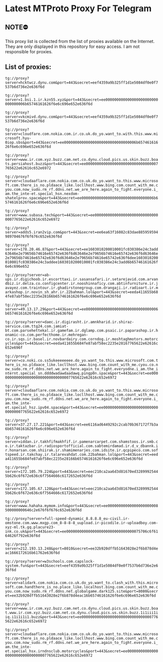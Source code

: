 # Latest MTProto Proxy For Telegram

## NOTE⛔

This proxy list is collected from the list of proxies available on the Internet. They are only displayed in this repository for easy access. I am not responsible for proxies.

## List of proxies:

`tg://proxy?server=hcktwcz.dynu.com&port=443&secret=eef4359a9b325ff1d1e5084df0e0f7537b6d736e2e636f6d`

`tg://proxy?server=1.bsi.1.ir.kzn55.xyz&port=443&secret=ee000000000000000000000000000000006b65746161626f6e6c696e652e636f6d`

`tg://proxy?server=vkcmivd.dynu.com&port=443&secret=eef4359a9b325ff1d1e5084df0e0f7537b6d736e2e636f6d`

`tg://proxy?server=cloudfare.com.nokia.com.ir.co.uk.do_yo.want_to.with.this.www.microsoft.hyu-0iop.sbs&port=443&secret=ee000000000000000000000000000000006b65746161626f6e6c696e652e636f6d`

`tg://proxy?server=www.ir.com.xyz.buzz.cam.net.co.dynu.cloud.pics.us.skin.buzz.boats.persiahost.buzz&port=443&secret=ee000000000000000000000000000000007765622e62616c652e6972`

`tg://proxy?server=cloudaaflare.com.nokia.com.co.uk.do_yo.want_to.this.www.microsoft.com.there_is_no.pldaace_like.locllhost.www.bing.com.count_with_me.cyou.com.now_sudo.rm_rf.ddns.net.we_are_here.again_to_fight.everyone.i_am.the_inte-et.special_hsn.nexdom-shatelprov.space&port=443&secret=ee000000000000000000000000000000006b65746161626f6e6c696e652e636f6d`

`tg://proxy?server=www.subasa.tech&port=443&secret=ee000000000000000000000000000000007765622e62616c652e6972`

`tg://proxy?server=adds5.iran2vip.com&port=443&secret=ee6ea63f16082c83dae885959594989704676f6f676c652e636f6d`

`tg://proxy?server=178.20.46.87&port=443&secret=ee1603010200010001fc030386e24c3add63646e2e79656b74616e65742e636f6d63646e2e79656b74616e65742e636f6d63646e2e79656b74616e65742e636f6d63646e2e79656b74616e65742e636f6dee1603010200010001fc030386e24c3addee1603010200010001fc030386e24c3add6b65746161626f6e6c696e652`

`tg://proxy?server=ab-ups.ir.digichoob.ir.escorttaxi.ir.sasansafari.ir.setarejavid.com.arvandbiz.ir.delza.co.configcenter.ir.nooshinnaficy.com.abtinfurniture.ir.javayez.com.traintour.ir.ghadirstonegroup.com.drangaji.ir.radioart.ir.markashop.ir.novin_sh_ahr.ir.22bahman.lol&port=443&secret=eeda411655b684fe87abf58ec2235e28166b65746161626f6e6c696e652e636f6d`

`tg://proxy?server=49.13.17.29&port=443&secret=ee000000000000000000000000000000006b65746161626f6e6c696e652e636f6d`

`tg://proxy?server=daec.ir.digirasht.ir.amnkharid.ir.shiraz-service.com.ttg24.com.jamiat-bt.com.parsehettekal.ir.gamefam.ir.dglamp.com.psaic.ir.paparashop.ir.honamic-co.com.perfecthome.ir.mehregan-co.ir.sqs.ir.basel.ir.novbardairy.com.corndog.ir.moshtaghmotors.motorcycles&port=443&secret=eeda411655b684fe87abf58ec2235e28167765622e62616c652e696f`

`tg://proxy?server=co.noki.co.ss5ukeeeeeeee.do_yo.want_to.this.www.microsoft.com.there_is_no.pldaace_like.locllhost.www.bing.com.count_with_me.cyou.co.now_sudo.rm_rf.ddns.net.we_are_here.again_to_fight.everyodne.i_am.the_internt.special_sn.ddddwadawdaadawq.pingp0n.space&port=443&secret=ee000000000000000000000000000000007765622e62616c652e6972`

`tg://proxy?server=cloudaaflare.com.nokia.com.co.uk.do_yo.want_to.this.www.microsoft.com.there_is_no.pldaace_like.locllhost.www.bing.com.count_with_me.cyou.com.now_sudo.rm_rf.ddns.net.we_are_here.again_to_fight.everyone.i_am.the_inte-et.special_hsz.ipv04.space&port=443&secret=ee000000000000000000000000000000007765622e62616c652e6972`

`tg://proxy?server=37.27.17.221&port=443&secret=ee6116ad6449292c2cab70b367172f7b3a6b65746161626f6e6c696e652e636f6d`

`tg://proxy?server=iddan.ir.takhfifmakhfif.ir.pamenarcarpet.com.shamstoos.ir.smb.co.ir.taktazbar.ir.radiosportofficial.com.sabtemirdamad.ir.d_v_dbannk.ir.honarsan.com.shiirak.ir.shamimenarjes.com.idsite.ir.qcpipeco.com.softspeed.ir.takchay.ir.talarevahdat.com.22bahman.lol&port=443&secret=eeda411655b684fe87abf58ec2235e28166b65746161626f6e6c696e652e636f6d`

`tg://proxy?server=172.105.79.224&port=443&secret=eec210ca2aa6d3d81670ed32899925445b626c6f672e636c6f7564666c6172652e636f6d`

`tg://proxy?server=172.105.67.120&port=443&secret=eec210ca2aa6d3d81670ed32899925445b626c6f672e636c6f7564666c6172652e636f6d`

`tg://proxy?server=www.hahaha.mymom.info&port=443&secret=ee00000000000000000000008500000000646c2e676f6f676c652e636f6d`

`tg://proxy?server=full-speed-dynamic_8.8.8.8_eu-civil.ir-omstone.com.www.mxgp.com_8-8-8-8_uupload.ir-picodile.ir-uploadboy.com-xyz-ml.tk.gq.placure23-ink.co.uk&port=443&secret=ee0000000000000000000000000000000075706c6f6164626f792e636f6d`

`tg://proxy?server=212.193.13.248&port=8010&secret=ee32b920dffb51643028e2f6b878d4eac1666172616b61762e636f6d`

`tg://proxy?server=w3schools.com.capslock-system.fun&port=443&secret=eef4359a9b325ff1d1e5084df0e0f7537b6d736e2e636f6d`

`tg://proxy?server=alidark.com.nokia.com.co.uk.do_yo.want_to.clash_with.this.microsoft.com.handthere_is_no.place_like.localhost.bing.com.count_with_me.cyou.com.now_sudo.rm_rf.ddns.net.globalgame.dark125.site&port=8080&secret=ee32b920dffb51643028e2f6b878d4eac16b65746161626f6e6c696e652e636f6d`

`tg://proxy?server=www.ir.com.xyz.buzz.cam.net.co.dynu.cloud.pics.us.skin.buzz.boat.www.ir.com.xyz.buzz.cam.net.co.dynu.cloud.pics.us.skin.buzz.1i1iii1iiq.i1i1i1i1.buzz&port=443&secret=ee000000000000000000000000000000007765622e62616c652e6972`

`tg://proxy?server=cloudaaflare.com.nokia.com.co.uk.do_yo.want_to.this.www.microsoft.com.there_is_no.pldaace_like.locllhost.www.bing.com.count_with_me.cyou.com.now_sudo.rm_rf.ddns.net.we_are_here.again_to_fight.everyone.i_am.the_inte-et.special_hsx.irndnsclub.motorcycles&port=443&secret=ee000000000000000000000000000000007765622e62616c652e6972`

